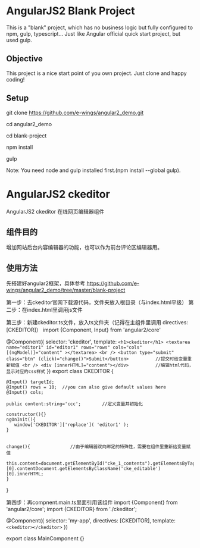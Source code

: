 # AngularJS2 Blank Project
This is a "blank" project, which has no business logic but fully configured to npm, gulp, typescript... Just like Angular official quick start project, but used gulp.

## Objective
This project is a nice start point of you own project. Just clone and happy coding!

## Setup

git clone https://github.com/e-wings/angular2_demo.git

cd angular2_demo

cd blank-project

npm install

gulp

Note: You need node and gulp installed first.(npm install --global gulp).



# AngularJS2 ckeditor
AngularJS2 ckeditor 在线网页编辑器组件

## 组件目的
增加网站后台内容编辑器的功能，也可以作为前台评论区编辑器用。

## 使用方法

先搭建好angular2框架，具体参考 https://github.com/e-wings/angular2_demo/tree/master/blank-project

第一步：去ckeditor官网下载源代码，文件夹放入根目录（与index.html平级）
第二步：在index.html里调用js文件   <script src="ckeditor/ckeditor.js"></script>

第三步：新建ckeditor.ts文件，放入ts文件夹（记得在主组件里调用 directives: [CKEDITOR]）
import {Component, Input} from 'angular2/core'

@Component({
  selector: 'ckeditor',
  template: `
    <h1>ckeditor</h1>
    <textarea name="editor1" id="editor1" rows="rows" cols="cols" [(ngModel)]="content" ></textarea>
    <br />
    <button type="submit" class="btn" (click)="change()">Submit</button>          //提交时给变量重新赋值
    <br />
    <div [innerHTML]="content"></div>          //编辑html代码，显示对应的css样式
  `
})
export class CKEDITOR {

    @Input() targetId;
    @Input() rows = 10;  //you can also give default values here
    @Input() cols;     

    public content:string='ccc';        //定义变量并初始化

    constructor(){}
    ngOnInit(){
       window['CKEDITOR']['replace']( 'editor1' );
    }


    change(){               //由于编辑器双向绑定的特殊性，需要在组件里重新给变量赋值
      this.content=document.getElementById("cke_1_contents").getElementsByTagName("iframe")[0].contentDocument.getElementsByClassName('cke_editable')[0].innerHTML;
    }
}

第四步：再compnent.main.ts里面引用该组件
import {Component} from 'angular2/core';
import {CKEDITOR} from './ckeditor';

@Component({
  selector: 'my-app',
  directives: [CKEDITOR],
  template: `
    <ckeditor></ckeditor>
  `
})

export class MainComponent {}

